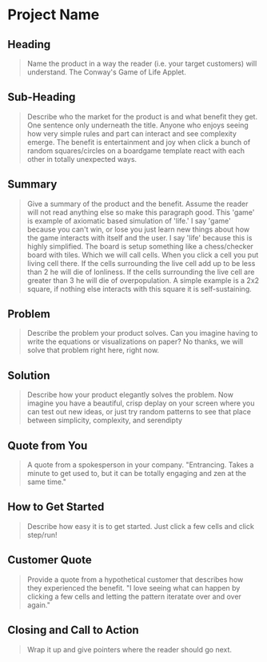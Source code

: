 # Project Name #

<!-- 
> This material was originally posted [here](http://www.quora.com/What-is-Amazons-approach-to-product-development-and-product-management). It is reproduced here for posterities sake.

There is an approach called "working backwards" that is widely used at Amazon. They work backwards from the customer, rather than starting with an idea for a product and trying to bolt customers onto it. While working backwards can be applied to any specific product decision, using this approach is especially important when developing new products or features.

For new initiatives a product manager typically starts by writing an internal press release announcing the finished product. The target audience for the press release is the new/updated product's customers, which can be retail customers or internal users of a tool or technology. Internal press releases are centered around the customer problem, how current solutions (internal or external) fail, and how the new product will blow away existing solutions.

If the benefits listed don't sound very interesting or exciting to customers, then perhaps they're not (and shouldn't be built). Instead, the product manager should keep iterating on the press release until they've come up with benefits that actually sound like benefits. Iterating on a press release is a lot less expensive than iterating on the product itself (and quicker!).

If the press release is more than a page and a half, it is probably too long. Keep it simple. 3-4 sentences for most paragraphs. Cut out the fat. Don't make it into a spec. You can accompany the press release with a FAQ that answers all of the other business or execution questions so the press release can stay focused on what the customer gets. My rule of thumb is that if the press release is hard to write, then the product is probably going to suck. Keep working at it until the outline for each paragraph flows. 

Oh, and I also like to write press-releases in what I call "Oprah-speak" for mainstream consumer products. Imagine you're sitting on Oprah's couch and have just explained the product to her, and then you listen as she explains it to her audience. That's "Oprah-speak", not "Geek-speak".

Once the project moves into development, the press release can be used as a touchstone; a guiding light. The product team can ask themselves, "Are we building what is in the press release?" If they find they're spending time building things that aren't in the press release (overbuilding), they need to ask themselves why. This keeps product development focused on achieving the customer benefits and not building extraneous stuff that takes longer to build, takes resources to maintain, and doesn't provide real customer benefit (at least not enough to warrant inclusion in the press release).
 -->
 
## Heading ##
  > Name the product in a way the reader (i.e. your target customers) will understand.
  The Conway's Game of Life Applet.

## Sub-Heading ##
  > Describe who the market for the product is and what benefit they get. One sentence only underneath the title.
  Anyone who enjoys seeing how very simple rules and part can interact and see complexity emerge.  The
  benefit is entertainment and joy when click a bunch of random squares/circles on a boardgame template
  react with each other in totally unexpected ways.

## Summary ##
  > Give a summary of the product and the benefit. Assume the reader will not read anything else so make this paragraph good.
  This 'game' is example of axiomatic based simulation of 'life.' I say 'game' because you can't win, or lose you just learn new things about how the game interacts with itself and the user.  I say 'life' because this is highly simplified.  The board is setup something like a chess/checker board with tiles. Which we will call cells. When you click a cell you put living cell there.  If the cells surrounding the live cell add up to be less than 2 he will die of lonliness.  If the cells surrounding the live cell are greater than 3 he will die of overpopulation.  A simple example is a 2x2 square, if nothing else interacts with this square it is self-sustaining.

## Problem ##
  > Describe the problem your product solves.
  Can you imagine having to write the equations or visualizations on paper? No thanks, we will solve that problem right here, right now.

## Solution ##
  > Describe how your product elegantly solves the problem.
  Now imagine you have a beautiful, crisp deplay on your screen where you can test out new ideas, or just try random patterns to see that place between simplicity, complexity, and serendipty 

## Quote from You ##
  > A quote from a spokesperson in your company.
  "Entrancing. Takes a minute to get used to, but it can be totally engaging and zen at the same time."

## How to Get Started ##
  > Describe how easy it is to get started.
  Just click a few cells and click step/run!

## Customer Quote ##
  > Provide a quote from a hypothetical customer that describes how they experienced the benefit.
  "I love seeing what can happen by clicking a few cells and letting the pattern iteratate over and over again."

## Closing and Call to Action ##
  > Wrap it up and give pointers where the reader should go next.
  


